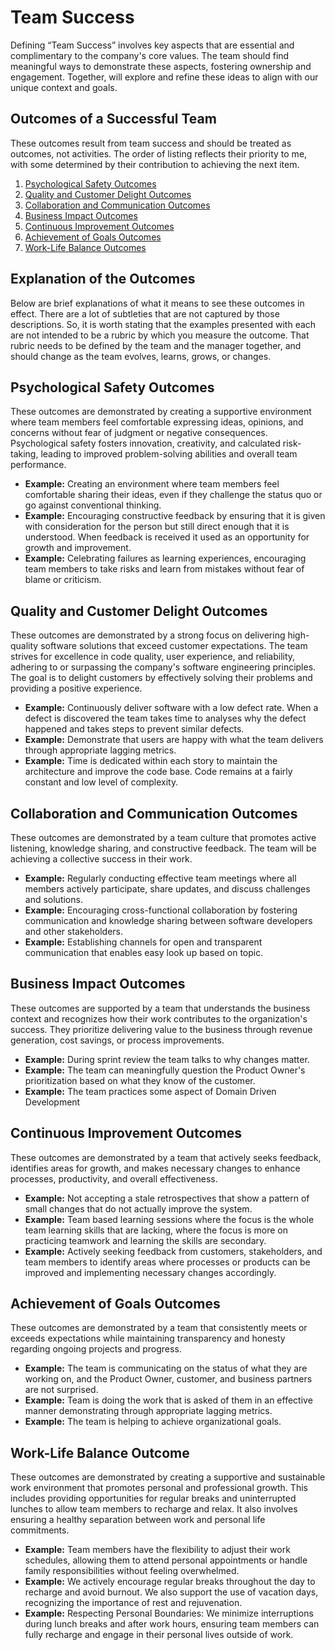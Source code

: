 # Team Success

Defining “Team Success” involves key aspects that are essential and complimentary to the company's core values. The team should find meaningful ways to demonstrate these aspects, fostering ownership and engagement. Together, will explore and refine these ideas to align with our unique context and goals.

## Outcomes of a Successful Team

These outcomes result from team success and should be treated as outcomes, not activities. The order of listing reflects their priority to me, with some determined by their contribution to achieving the next item.

1. [Psychological Safety Outcomes](#psychological-safety-outcomes)
2. [Quality and Customer Delight Outcomes](#quality-and-customer-delight-outcomes)
3. [Collaboration and Communication Outcomes](#collaboration-and-communication-outcomes)
4. [Business Impact Outcomes](#business-impact-outcomes)
5. [Continuous Improvement Outcomes](#continuous-improvement-outcomes)
6. [Achievement of Goals Outcomes](#achievement-of-goals-outcomes)
7. [Work-Life Balance Outcomes](#work-life-balance-outcome)

## Explanation of the Outcomes

Below are brief explanations of what it means to see these outcomes in effect. There are a lot of subtleties that are not captured by those descriptions. So, it is worth stating that the examples presented with each are not intended to be a rubric by which you measure the outcome. That rubric needs to be defined by the team and the manager together, and should change as the team evolves, learns, grows, or changes.

## Psychological Safety Outcomes

These outcomes are demonstrated by creating a supportive environment where team members feel comfortable expressing ideas, opinions, and concerns without fear of judgment or negative consequences. Psychological safety fosters innovation, creativity, and calculated risk-taking, leading to improved problem-solving abilities and overall team performance.

* __Example:__ Creating an environment where team members feel comfortable sharing their ideas, even if they challenge the status quo or go against conventional thinking.
* __Example:__ Encouraging constructive feedback by ensuring that it is given with consideration for the person but still direct enough that it is understood. When feedback is received it used as an opportunity for growth and improvement.
* __Example:__ Celebrating failures as learning experiences, encouraging team members to take risks and learn from mistakes without fear of blame or criticism.

## Quality and Customer Delight Outcomes

These outcomes are demonstrated by a strong focus on delivering high-quality software solutions that exceed customer expectations. The team strives for excellence in code quality, user experience, and reliability, adhering to or surpassing the company's software engineering principles. The goal is to delight customers by effectively solving their problems and providing a positive experience.

* __Example:__ Continuously deliver software with a low defect rate. When a defect is discovered the team takes time to analyses why the defect happened and takes steps to prevent similar defects.
* __Example:__ Demonstrate that users are happy with what the team delivers through appropriate lagging metrics.
* __Example:__ Time is dedicated within each story to maintain the architecture and improve the code base. Code remains at a fairly constant and low level of complexity.

## Collaboration and Communication Outcomes

These outcomes are demonstrated by a team culture that promotes active listening, knowledge sharing, and constructive feedback. The team will be achieving a collective success in their work.

* __Example:__ Regularly conducting effective team meetings where all members actively participate, share updates, and discuss challenges and solutions.
* __Example:__ Encouraging cross-functional collaboration by fostering communication and knowledge sharing between software developers and other stakeholders.
* __Example:__ Establishing channels for open and transparent communication that enables easy look up based on topic.

## Business Impact Outcomes

These outcomes are supported by a team that understands the business context and recognizes how their work contributes to the organization's success. They prioritize delivering value to the business through revenue generation, cost savings, or process improvements.

* __Example:__ During sprint review the team talks to why changes matter.
* __Example:__ The team can meaningfully question the Product Owner's prioritization based on what they know of the customer.
* __Example:__ The team practices some aspect of Domain Driven Development

## Continuous Improvement Outcomes

These outcomes are demonstrated by a team that actively seeks feedback, identifies areas for growth, and makes necessary changes to enhance processes, productivity, and overall effectiveness.

* __Example:__ Not accepting a stale retrospectives that show a pattern of small changes that do not actually improve the system.
* __Example:__ Team based learning sessions where the focus is the whole team learning skills that are lacking, where the focus is more on practicing teamwork and learning the skills are secondary.
* __Example:__ Actively seeking feedback from customers, stakeholders, and team members to identify areas where processes or products can be improved and implementing necessary changes accordingly.

## Achievement of Goals Outcomes

These outcomes are demonstrated by a team that consistently meets or exceeds expectations while maintaining transparency and honesty regarding ongoing projects and progress.

* __Example:__ The team is communicating on the status of what they are working on, and the Product Owner, customer, and business partners are not surprised.
* __Example:__ Team is doing the work that is asked of them in an effective manner demonstrating through appropriate lagging metrics. 
* __Example:__ The team is helping to achieve organizational goals.

## Work-Life Balance Outcome

These outcomes are demonstrated by creating a supportive and sustainable work environment that promotes personal and professional growth. This includes providing opportunities for regular breaks and uninterrupted lunches to allow team members to recharge and relax. It also involves ensuring a healthy separation between work and personal life commitments.

* __Example:__ Team members have the flexibility to adjust their work schedules, allowing them to attend personal appointments or handle family responsibilities without feeling overwhelmed.
* __Example:__ We actively encourage regular breaks throughout the day to recharge and avoid burnout. We also support the use of vacation days, recognizing the importance of rest and rejuvenation.
* __Example:__ Respecting Personal Boundaries: We minimize interruptions during lunch breaks and after work hours, ensuring team members can fully recharge and engage in their personal lives outside of work.
